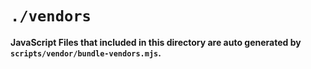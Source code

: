 # `./vendors`

**JavaScript Files that included in this directory are auto generated by `scripts/vendor/bundle-vendors.mjs`.**
